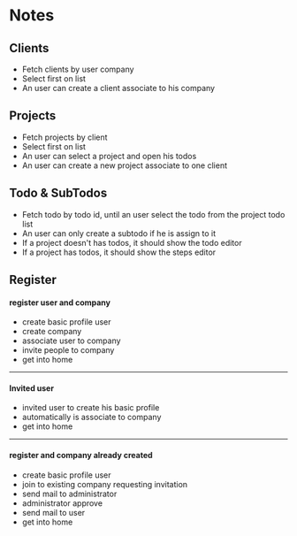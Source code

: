 # Notes

## Clients
- Fetch clients by user company
- Select first on list 
- An user can create a client associate to his company

## Projects
- Fetch projects by client
- Select first on list
- An user can select a project and open his todos
- An user can create a new project associate to one client

## Todo & SubTodos
- Fetch todo by todo id, until an user select the todo from the project todo list
- An user can only create a subtodo if he is assign to it
- If a project doesn't has todos, it should show the todo editor
- If a project has todos, it should show the steps editor

## Register
#### register user and company
- create basic profile user
- create company
- associate user to company
- invite people to company
- get into home
----
#### Invited user
- invited user to create his basic profile
- automatically is associate to company
- get into home
----
#### register and company already created
- create basic profile user
- join to existing company requesting invitation
- send mail to administrator
- administrator approve
- send mail to user
- get into home




 
